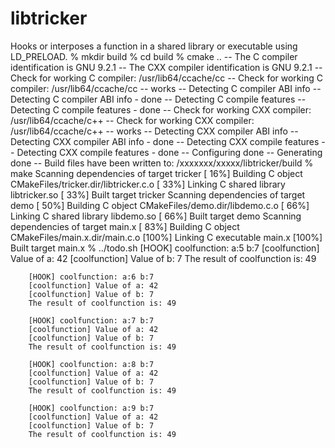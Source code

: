 # libtricker

Hooks or interposes a function in a shared library or executable using LD_PRELOAD.
        % mkdir build
        % cd build
        % cmake ..
        -- The C compiler identification is GNU 9.2.1
        -- The CXX compiler identification is GNU 9.2.1
        -- Check for working C compiler: /usr/lib64/ccache/cc
        -- Check for working C compiler: /usr/lib64/ccache/cc -- works
        -- Detecting C compiler ABI info
        -- Detecting C compiler ABI info - done
        -- Detecting C compile features
        -- Detecting C compile features - done
        -- Check for working CXX compiler: /usr/lib64/ccache/c++
        -- Check for working CXX compiler: /usr/lib64/ccache/c++ -- works
        -- Detecting CXX compiler ABI info
        -- Detecting CXX compiler ABI info - done
        -- Detecting CXX compile features
        -- Detecting CXX compile features - done
        -- Configuring done
        -- Generating done
        -- Build files have been written to: /xxxxxxx/xxxxx/libtricker/build
        % make
        Scanning dependencies of target tricker
        [ 16%] Building C object CMakeFiles/tricker.dir/libtricker.c.o
        [ 33%] Linking C shared library libtricker.so
        [ 33%] Built target tricker
        Scanning dependencies of target demo
        [ 50%] Building C object CMakeFiles/demo.dir/libdemo.c.o
        [ 66%] Linking C shared library libdemo.so
        [ 66%] Built target demo
        Scanning dependencies of target main.x
        [ 83%] Building C object CMakeFiles/main.x.dir/main.c.o
        [100%] Linking C executable main.x
        [100%] Built target main.x
        % ../todo.sh
        [HOOK] coolfunction: a:5 b:7
        [coolfunction] Value of a: 42
        [coolfunction] Value of b: 7
        The result of coolfunction is: 49
        
        [HOOK] coolfunction: a:6 b:7
        [coolfunction] Value of a: 42
        [coolfunction] Value of b: 7
        The result of coolfunction is: 49
        
        [HOOK] coolfunction: a:7 b:7
        [coolfunction] Value of a: 42
        [coolfunction] Value of b: 7
        The result of coolfunction is: 49
        
        [HOOK] coolfunction: a:8 b:7
        [coolfunction] Value of a: 42
        [coolfunction] Value of b: 7
        The result of coolfunction is: 49
        
        [HOOK] coolfunction: a:9 b:7
        [coolfunction] Value of a: 42
        [coolfunction] Value of b: 7
        The result of coolfunction is: 49

